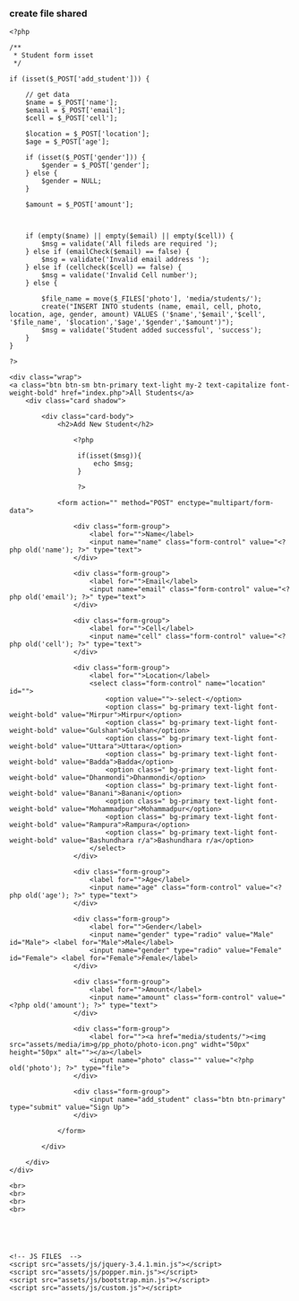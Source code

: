 ### create file shared

<?php	
	include_once "autoload.php";
?>


<!DOCTYPE html>
<html lang="en">
<head>
	<meta charset="UTF-8">
	<title>Add New Student</title>
	<!-- ALL CSS FILES  -->
	<link rel="stylesheet" href="assets/css/bootstrap.min.css">
	<link rel="stylesheet" href="assets/css/style.css">
	<link rel="stylesheet" href="assets/css/responsive.css">
</head>
<body>
	
	<?php

	/**
	 * Student form isset
	 */
	
	if (isset($_POST['add_student'])) {

		// get data 
		$name = $_POST['name'];
		$email = $_POST['email'];
		$cell = $_POST['cell'];

		$location = $_POST['location'];
	 	$age = $_POST['age'];

		if (isset($_POST['gender'])) {
			$gender = $_POST['gender'];
		} else {
			$gender = NULL;
		}

		$amount = $_POST['amount'];



		if (empty($name) || empty($email) || empty($cell)) {
			$msg = validate('All fileds are required ');
		} else if (emailCheck($email) == false) {
			$msg = validate('Invalid email address ');
		} else if (cellcheck($cell) == false) {
			$msg = validate('Invalid Cell number');
		} else {

			$file_name = move($_FILES['photo'], 'media/students/');
			create("INSERT INTO students (name, email, cell, photo, location, age, gender, amount) VALUES ('$name','$email','$cell', '$file_name', '$location','$age','$gender','$amount')");
			$msg = validate('Student added successful', 'success');
		}
	}
	
	?>

	<div class="wrap">
	<a class="btn btn-sm btn-primary text-light my-2 text-capitalize font-weight-bold" href="index.php">All Students</a>
		<div class="card shadow">
		
			<div class="card-body">
				<h2>Add New Student</h2>

	 				<?php
					 
					 if(isset($msg)){
						 echo $msg;
					 }
					 
					 ?>

				<form action="" method="POST" enctype="multipart/form-data">

					<div class="form-group">
						<label for="">Name</label>
						<input name="name" class="form-control" value="<?php old('name'); ?>" type="text">
					</div>

					<div class="form-group">
						<label for="">Email</label>
						<input name="email" class="form-control" value="<?php old('email'); ?>" type="text">
					</div>

					<div class="form-group">
						<label for="">Cell</label>
						<input name="cell" class="form-control" value="<?php old('cell'); ?>" type="text">
					</div>

					<div class="form-group">
						<label for="">Location</label>
						<select class="form-control" name="location" id="">
							<option value="">-select-</option>
							<option class=" bg-primary text-light font-weight-bold" value="Mirpur">Mirpur</option>
							<option class=" bg-primary text-light font-weight-bold" value="Gulshan">Gulshan</option>
							<option class=" bg-primary text-light font-weight-bold" value="Uttara">Uttara</option>
							<option class=" bg-primary text-light font-weight-bold" value="Badda">Badda</option>
							<option class=" bg-primary text-light font-weight-bold" value="Dhanmondi">Dhanmondi</option>
							<option class=" bg-primary text-light font-weight-bold" value="Banani">Banani</option>
							<option class=" bg-primary text-light font-weight-bold" value="Mohammadpur">Mohammadpur</option>
							<option class=" bg-primary text-light font-weight-bold" value="Rampura">Rampura</option>
							<option class=" bg-primary text-light font-weight-bold" value="Bashundhara r/a">Bashundhara r/a</option>
						</select>
					</div>

					<div class="form-group">
						<label for="">Age</label>
						<input name="age" class="form-control" value="<?php old('age'); ?>" type="text">
					</div>

					<div class="form-group">
						<label for="">Gender</label>
						<input name="gender" type="radio" value="Male" id="Male"> <label for="Male">Male</label>
						<input name="gender" type="radio" value="Female" id="Female"> <label for="Female">Female</label>
					</div>

					<div class="form-group">
						<label for="">Amount</label>
						<input name="amount" class="form-control" value="<?php old('amount'); ?>" type="text">
					</div>

					<div class="form-group">
						<label for=""><a href="media/students/"><img src="assets/media/im>g/pp_photo/photo-icon.png" widht="50px" height="50px" alt=""></a></label>
						<input name="photo" class="" value="<?php old('photo'); ?>" type="file">
					</div>

					<div class="form-group">
						<input name="add_student" class="btn btn-primary" type="submit" value="Sign Up">
					</div>

				</form>

			</div>
			
		</div>
	</div>

	<br>
	<br>
	<br>
	<br>
	




	<!-- JS FILES  -->
	<script src="assets/js/jquery-3.4.1.min.js"></script>
	<script src="assets/js/popper.min.js"></script>
	<script src="assets/js/bootstrap.min.js"></script>
	<script src="assets/js/custom.js"></script>
</body>
</html>
</html>